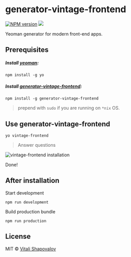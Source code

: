 # generator-vintage-frontend

[![NPM version][npm-image]][npm-url]
![][license-url]

Yeoman generator for modern front-end apps.

## Prerequisites ##

##### Install [yeoman](http://yeoman.io/):
`npm install -g yo`

##### Install [generator-vintage-frontend](https://www.npmjs.com/package/generator-vintage-frontend):
`npm install -g generator-vintage-frontend`

> prepend with `sudo` if you are running on `*nix` OS.

## Use generator-vintage-frontend ##

`yo vintage-frontend`

> Answer questions

![vintage-frontend installation](http://i.imgur.com/NssMS9y.png "vintage-frontend questions")

Done!

## After installation ##

Start development

```
npm run development
```

Build production bundle

```
npm run production
```

## License ##

MIT © [Vitali Shapovalov](https://github.com/vitalishapovalov)

[npm-url]: https://www.npmjs.com/package/generator-vintage-frontend
[npm-image]: https://badge.fury.io/js/generator-vintage-frontend.svg
[license-url]: https://img.shields.io/npm/l/express.svg
